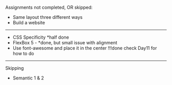 Assignments not completed, OR skipped:

* Same layout three different ways
* Build a website

------------------------------------------------------------------------------------------
* CSS Specificity *half done
* FlexBox 5 - *done, but small issue with alignment
* Use font-awesome and place it in the center !!!done check Day11 for how to do
------------------------------------------------------------------------------------------
Skipping
* Semantic 1 & 2
